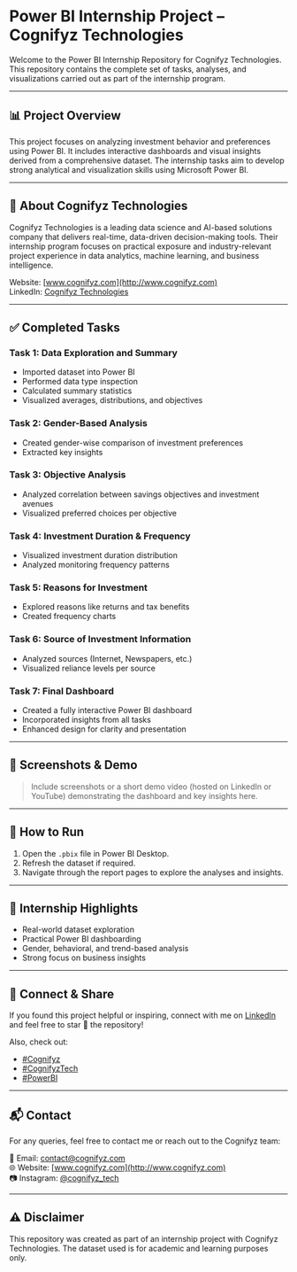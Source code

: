 # Power BI Internship Project – Cognifyz Technologies

Welcome to the Power BI Internship Repository for Cognifyz Technologies. This repository contains the complete set of tasks, analyses, and visualizations carried out as part of the internship program.

---

## 📊 Project Overview

This project focuses on analyzing investment behavior and preferences using Power BI. It includes interactive dashboards and visual insights derived from a comprehensive dataset. The internship tasks aim to develop strong analytical and visualization skills using Microsoft Power BI.

---

## 🏢 About Cognifyz Technologies

Cognifyz Technologies is a leading data science and AI-based solutions company that delivers real-time, data-driven decision-making tools. Their internship program focuses on practical exposure and industry-relevant project experience in data analytics, machine learning, and business intelligence.

Website: [www.cognifyz.com](http://www.cognifyz.com)  
LinkedIn: [Cognifyz Technologies](https://www.linkedin.com/company/cognifyz-techonologies)

---

## ✅ Completed Tasks

### Task 1: Data Exploration and Summary
- Imported dataset into Power BI
- Performed data type inspection
- Calculated summary statistics
- Visualized averages, distributions, and objectives

### Task 2: Gender-Based Analysis
- Created gender-wise comparison of investment preferences
- Extracted key insights

### Task 3: Objective Analysis
- Analyzed correlation between savings objectives and investment avenues
- Visualized preferred choices per objective

### Task 4: Investment Duration & Frequency
- Visualized investment duration distribution
- Analyzed monitoring frequency patterns

### Task 5: Reasons for Investment
- Explored reasons like returns and tax benefits
- Created frequency charts

### Task 6: Source of Investment Information
- Analyzed sources (Internet, Newspapers, etc.)
- Visualized reliance levels per source

### Task 7: Final Dashboard
- Created a fully interactive Power BI dashboard
- Incorporated insights from all tasks
- Enhanced design for clarity and presentation

---

## 📸 Screenshots & Demo

> Include screenshots or a short demo video (hosted on LinkedIn or YouTube) demonstrating the dashboard and key insights here.

---

## 🚀 How to Run

1. Open the `.pbix` file in Power BI Desktop.
2. Refresh the dataset if required.
3. Navigate through the report pages to explore the analyses and insights.

---

## 📌 Internship Highlights

- Real-world dataset exploration
- Practical Power BI dashboarding
- Gender, behavioral, and trend-based analysis
- Strong focus on business insights

---

## 🔗 Connect & Share

If you found this project helpful or inspiring, connect with me on [LinkedIn](https://www.linkedin.com/) and feel free to star 🌟 the repository!

Also, check out:
- [#Cognifyz](https://www.linkedin.com/feed/hashtag/?keywords=cognifyz)
- [#CognifyzTech](https://www.linkedin.com/feed/hashtag/?keywords=cognifyztech)
- [#PowerBI](https://www.linkedin.com/feed/hashtag/?keywords=powerbi)

---

## 📬 Contact

For any queries, feel free to contact me or reach out to the Cognifyz team:

📧 Email: contact@cognifyz.com  
🌐 Website: [www.cognifyz.com](http://www.cognifyz.com)  
📷 Instagram: [@cognifyz_tech](https://www.instagram.com/cognifyz_tech/)

---

## ⚠️ Disclaimer

This repository was created as part of an internship project with Cognifyz Technologies. The dataset used is for academic and learning purposes only.

